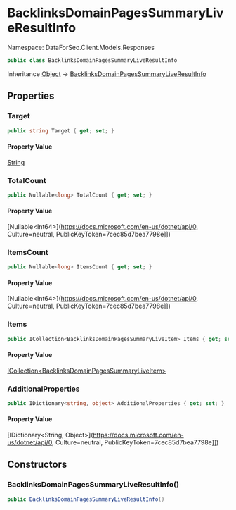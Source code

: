 # BacklinksDomainPagesSummaryLiveResultInfo

Namespace: DataForSeo.Client.Models.Responses

```csharp
public class BacklinksDomainPagesSummaryLiveResultInfo
```

Inheritance [Object](https://docs.microsoft.com/en-us/dotnet/api/Object) → [BacklinksDomainPagesSummaryLiveResultInfo](./BacklinksDomainPagesSummaryLiveResultInfo.md)

## Properties

### **Target**

```csharp
public string Target { get; set; }
```

#### Property Value

[String](https://docs.microsoft.com/en-us/dotnet/api/String)<br>

### **TotalCount**

```csharp
public Nullable<long> TotalCount { get; set; }
```

#### Property Value

[Nullable&lt;Int64&gt;](https://docs.microsoft.com/en-us/dotnet/api/0, Culture=neutral, PublicKeyToken=7cec85d7bea7798e]])<br>

### **ItemsCount**

```csharp
public Nullable<long> ItemsCount { get; set; }
```

#### Property Value

[Nullable&lt;Int64&gt;](https://docs.microsoft.com/en-us/dotnet/api/0, Culture=neutral, PublicKeyToken=7cec85d7bea7798e]])<br>

### **Items**

```csharp
public ICollection<BacklinksDomainPagesSummaryLiveItem> Items { get; set; }
```

#### Property Value

[ICollection&lt;BacklinksDomainPagesSummaryLiveItem&gt;](./BacklinksDomainPagesSummaryLiveItem.md)<br>

### **AdditionalProperties**

```csharp
public IDictionary<string, object> AdditionalProperties { get; set; }
```

#### Property Value

[IDictionary&lt;String, Object&gt;](https://docs.microsoft.com/en-us/dotnet/api/0, Culture=neutral, PublicKeyToken=7cec85d7bea7798e]])<br>

## Constructors

### **BacklinksDomainPagesSummaryLiveResultInfo()**

```csharp
public BacklinksDomainPagesSummaryLiveResultInfo()
```
